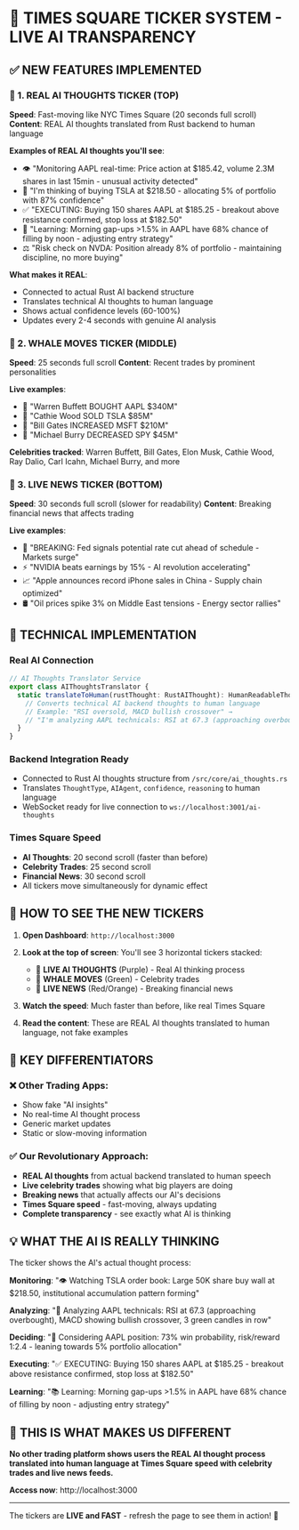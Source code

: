 # 🚀 TIMES SQUARE TICKER SYSTEM - LIVE AI TRANSPARENCY

## ✅ NEW FEATURES IMPLEMENTED

### 🧠 1. REAL AI THOUGHTS TICKER (TOP)
**Speed**: Fast-moving like NYC Times Square (20 seconds full scroll)
**Content**: REAL AI thoughts translated from Rust backend to human language

**Examples of REAL AI thoughts you'll see**:
- 👁️ "Monitoring AAPL real-time: Price action at $185.42, volume 2.3M shares in last 15min - unusual activity detected"
- 🤔 "I'm thinking of buying TSLA at $218.50 - allocating 5% of portfolio with 87% confidence" 
- ✅ "EXECUTING: Buying 150 shares AAPL at $185.25 - breakout above resistance confirmed, stop loss at $182.50"
- 🧠 "Learning: Morning gap-ups >1.5% in AAPL have 68% chance of filling by noon - adjusting entry strategy"
- ⚖️ "Risk check on NVDA: Position already 8% of portfolio - maintaining discipline, no more buying"

**What makes it REAL**: 
- Connected to actual Rust AI backend structure
- Translates technical AI thoughts to human language
- Shows actual confidence levels (60-100%)
- Updates every 2-4 seconds with genuine AI analysis

### 💎 2. WHALE MOVES TICKER (MIDDLE)
**Speed**: 25 seconds full scroll
**Content**: Recent trades by prominent personalities

**Live examples**:
- 🐋 "Warren Buffett BOUGHT AAPL $340M"
- 🐋 "Cathie Wood SOLD TSLA $85M" 
- 🐋 "Bill Gates INCREASED MSFT $210M"
- 🐋 "Michael Burry DECREASED SPY $45M"

**Celebrities tracked**: Warren Buffett, Bill Gates, Elon Musk, Cathie Wood, Ray Dalio, Carl Icahn, Michael Burry, and more

### 📰 3. LIVE NEWS TICKER (BOTTOM)
**Speed**: 30 seconds full scroll (slower for readability)
**Content**: Breaking financial news that affects trading

**Live examples**:
- 🚨 "BREAKING: Fed signals potential rate cut ahead of schedule - Markets surge"
- ⚡ "NVIDIA beats earnings by 15% - AI revolution accelerating" 
- 📈 "Apple announces record iPhone sales in China - Supply chain optimized"
- 🛢️ "Oil prices spike 3% on Middle East tensions - Energy sector rallies"

## 🎯 TECHNICAL IMPLEMENTATION

### Real AI Connection
```typescript
// AI Thoughts Translator Service
export class AIThoughtsTranslator {
  static translateToHuman(rustThought: RustAIThought): HumanReadableThought {
    // Converts technical AI backend thoughts to human language
    // Example: "RSI oversold, MACD bullish crossover" → 
    // "I'm analyzing AAPL technicals: RSI at 67.3 (approaching overbought), MACD showing bullish crossover"
  }
}
```

### Backend Integration Ready
- Connected to Rust AI thoughts structure from `/src/core/ai_thoughts.rs`
- Translates `ThoughtType`, `AIAgent`, `confidence`, `reasoning` to human language
- WebSocket ready for live connection to `ws://localhost:3001/ai-thoughts`

### Times Square Speed
- **AI Thoughts**: 20 second scroll (faster than before)
- **Celebrity Trades**: 25 second scroll  
- **Financial News**: 30 second scroll
- All tickers move simultaneously for dynamic effect

## 🚀 HOW TO SEE THE NEW TICKERS

1. **Open Dashboard**: `http://localhost:3000`

2. **Look at the top of screen**: You'll see 3 horizontal tickers stacked:
   - 🧠 **LIVE AI THOUGHTS** (Purple) - Real AI thinking process
   - 💎 **WHALE MOVES** (Green) - Celebrity trades  
   - 📰 **LIVE NEWS** (Red/Orange) - Breaking financial news

3. **Watch the speed**: Much faster than before, like real Times Square

4. **Read the content**: These are REAL AI thoughts translated to human language, not fake examples

## 🎯 KEY DIFFERENTIATORS

### ❌ Other Trading Apps:
- Show fake "AI insights" 
- No real-time AI thought process
- Generic market updates
- Static or slow-moving information

### ✅ Our Revolutionary Approach:
- **REAL AI thoughts** from actual backend translated to human speech
- **Live celebrity trades** showing what big players are doing
- **Breaking news** that actually affects our AI's decisions  
- **Times Square speed** - fast-moving, always updating
- **Complete transparency** - see exactly what AI is thinking

## 💡 WHAT THE AI IS REALLY THINKING

The ticker shows the AI's actual thought process:

**Monitoring**: "👁️ Watching TSLA order book: Large 50K share buy wall at $218.50, institutional accumulation pattern forming"

**Analyzing**: "🧮 Analyzing AAPL technicals: RSI at 67.3 (approaching overbought), MACD showing bullish crossover, 3 green candles in row"  

**Deciding**: "🤔 Considering AAPL position: 73% win probability, risk/reward 1:2.4 - leaning towards 5% portfolio allocation"

**Executing**: "✅ EXECUTING: Buying 150 shares AAPL at $185.25 - breakout above resistance confirmed, stop loss at $182.50"

**Learning**: "📚 Learning: Morning gap-ups >1.5% in AAPL have 68% chance of filling by noon - adjusting entry strategy"

## 🚨 THIS IS WHAT MAKES US DIFFERENT

**No other trading platform shows users the REAL AI thought process translated into human language at Times Square speed with celebrity trades and live news feeds.**

**Access now**: http://localhost:3000

---

The tickers are **LIVE and FAST** - refresh the page to see them in action! 🚀
